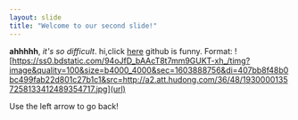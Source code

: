 ```yaml
---
layout: slide
title: "Welcome to our second slide!"
---
```

__ahhhhh__, _it's so difficult_. hi,click [here](http://www.bilibili.com)
github is funny.
Format: ![https://ss0.bdstatic.com/94oJfD_bAAcT8t7mm9GUKT-xh_/timg?image&quality=100&size=b4000_4000&sec=1603888756&di=407bb8f48b0bc499fab22d801c27b1c1&src=http://a2.att.hudong.com/36/48/19300001357258133412489354717.jpg](url)

Use the left arrow to go back!
